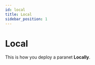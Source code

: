 ```yaml
---
id: local
title: Local
sidebar_position: 1
---
```


# Local

This is how you deploy a paranet **Locally**.

<!-- File structure -->
<!-- Tech needs -->
<!-- With the VS code extension -->
<!-- Without the extension -->
